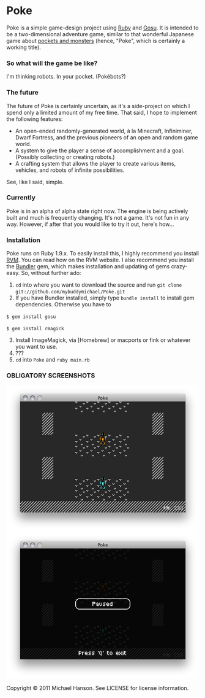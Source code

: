 # Poke

Poke is a simple game-design project using [Ruby] and [Gosu]. It is intended to be a two-dimensional adventure game, similar to that wonderful Japanese game about [pockets and monsters] \(hence, "Poke", which is certainly a working title).

### So what will the game be like?

I'm thinking robots. In your pocket. (Pokébots?)

### The future

The future of Poke is certainly uncertain, as it's a side-project on which I spend only a limited amount of my free time. That said, I hope to implement the following features:

- An open-ended randomly-generated world, à la Minecraft, Infiniminer, Dwarf Fortress, and the previous pioneers of an open and random game world.
- A system to give the player a sense of accomplishment and a goal. (Possibly collecting or creating robots.)
- A crafting system that allows the player to create various items, vehicles, and robots of infinite possibilities.

See, like I said, simple.

### Currently

Poke is in an alpha of alpha state right now. The engine is being actively built and much is frequently changing. It's not a game. It's not fun in any way. However, if after that you would like to try it out, here's how...

### Installation

Poke runs on Ruby 1.9.x. To easily install this, I highly recommend you install [RVM]. You can read how on the RVM website. I also recommend you install the [Bundler] gem, which makes installation and updating of gems crazy-easy. So, without further ado:

1. `cd` into where you want to download the source and run `git clone git://github.com/mybuddymichael/Poke.git`
2. If you have Bundler installed, simply type `bundle install` to install gem dependencies. Otherwise you have to

`$ gem install gosu`

`$ gem install rmagick`

3. Install ImageMagick, via [Homebrew] or macports or fink or whatever you want to use.
4. ???
5. `cd` into `Poke` and `ruby main.rb`

### OBLIGATORY SCREENSHOTS

![](https://github.com/mybuddymichael/Poke/raw/master/screenshots/screenshot.png)
![](https://github.com/mybuddymichael/Poke/raw/master/screenshots/screenshot_paused.png)

Copyright © 2011 Michael Hanson. See LICENSE for license information.


[Ruby]: http://www.ruby-lang.org/en/
[Gosu]: http://libgosu.org/
[pockets and monsters]: http://en.wikipedia.org/wiki/Pokémon_(video_game_series)
[RVM]: https://rvm.beginrescueend.com/
[Bundler]: http://gembundler.com/
[brew]: http://mxcl.github.com/homebrew/
